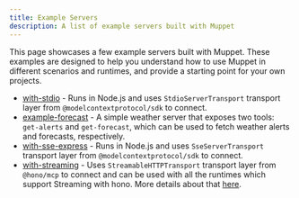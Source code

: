 ```yaml
---
title: Example Servers
description: A list of example servers built with Muppet
---
```


This page showcases a few example servers built with Muppet. These examples are designed to help you understand how to use Muppet in different scenarios and runtimes, and provide a starting point for your own projects.

- [with-stdio](https://github.com/muppet-dev/muppet/tree/main/examples/with-stdio) - Runs in Node.js and uses `StdioServerTransport` transport layer from `@modelcontextprotocol/sdk` to connect.
- [example-forecast](https://github.com/muppet-dev/muppet/tree/main/examples/example-forecast) - A simple weather server that exposes two tools: `get-alerts` and `get-forecast`, which can be used to fetch weather alerts and forecasts, respectively.
- [with-sse-express](https://github.com/muppet-dev/muppet/tree/main/examples/with-sse-express) - Runs in Node.js and uses `SseServerTransport` transport layer from `@modelcontextprotocol/sdk` to connect.
- [with-streaming](https://github.com/muppet-dev/muppet/tree/main/examples/with-streaming) - Uses `StreamableHTTPTransport` transport layer from `@hono/mcp` to connect and can be used with all the runtimes which support Streaming with hono. More details about that [here](https://hono.dev/docs/helpers/streaming).
